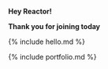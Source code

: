 **Hey Reactor!**

**Thank you for joining today**

{% include hello.md %}

{% include portfolio.md %}
